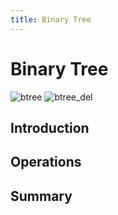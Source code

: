 ```yaml
---
title: Binary Tree
---
```


# Binary Tree

![btree][btree]
![btree_del][btree_del]

## Introduction


## Operations


## Summary


[1btree]: https://never-lang.github.io/never/btree.png  "Binary tree before delete"
[2btree_del]: https://never-lang.github.io/never/btree_del.png  "Binary tree after delete"

[btree]: file:///home/smaludzi/projects/never/docs/btree.png  "Binary tree before delete"
[btree_del]: file:///home/smaludzi/projects/never/docs/btree_del.png  "Binary tree after delete"


